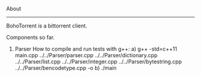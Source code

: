About

----- 


BohoTorrent is a bittorrent client.


Components so far.

1. Parser
    How to compile and run tests with g++:
    a) g++ -std=c++11 main.cpp ../../Parser/parser.cpp ../../Parser/dictionary.cpp ../../Parser/list.cpp ../../Parser/integer.cpp ../../Parser/bytestring.cpp ../../Parser/bencodetype.cpp  -o 
    b) ./main
